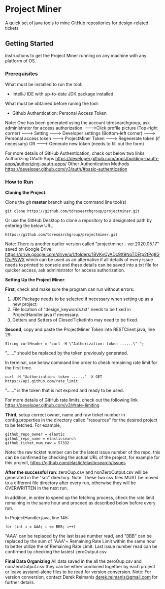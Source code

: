 # Project Miner
A quick set of java tools to mine GitHub repositories for design-related tickets


## Getting Started

Instructions to get the Project Miner running on any machine with any platform of OS.

### Prerequisites 

What must be installed to run the tool:
- IntelliJ IDE with up-to-date JDK package installed

What must be obtained before runing the tool:
- Github Authentication: Personal Access Token

Note: One has been generated using the account tdresearchgroup, ask administrator for access authorization.
      --->Click profile picture (Top-right corner)
      ---> Setting
      ---> Developer settings (Bottom-left corner)
      ---> Personal access token
      ---> ProjectMiner Token
             ---> Regenerate token (if necessary)
             OR
             ---> Generate new token (needs to fill out the form)

For more details of GitHub Authentication, check out below two links <br>
Authorizing OAuth Apps
https://developer.github.com/apps/building-oauth-apps/authorizing-oauth-apps/
Other Authentication Methods
https://developer.github.com/v3/auth/#basic-authentication


### How to Run

**Cloning the Project**:

Clone the git **master** branch using the command line tool(s)

```
git clone https://github.com/tdresearchgroup/projectminer.git
```

Or use the GitHub Desktop to clone a repository to a designated path by entering the below URL

```
https://github.com/tdresearchgroup/projectminer.git
```
Note: There is another earlier version called "projectminer - ver.2020.05.17" saved on Google Drive: 
      https://drive.google.com/drive/u/1/folders/1BVKyCyADc9X9NoTDEtp2tPg8GI2uPNWX
      which can be used as an alternative if all details of every issue needs to printed to console and these details can be saved into a txt file for quicker access, ask administrator for access authorization. 

**Setting Up the Project Miner**:

**First**, check and make sure the program can run without errors:

1. JDK Package needs to be selected if necessary when setting up as a new project.
2. File location of "design_keywords.txt" needs to be fixed in ProjectHandler.java if necessary.
3. Getters and Setters of ClosedTicketInfo may need to be fixed.

**Second**, copy and paste the ProjectMiner Token into RESTClient.java, line 29:

```
String curlHeader = "curl -H \"Authorization: token ......\" ";
```
"......" should be replaced by the token previously generated.

In terminal, use below command line order to check remaining rate limit for the first time.
```
curl -H "Authorization: token ......" -X GET https://api.github.com/rate_limit
```
"......" is the token that is not expired and ready to be used.

For more details of GitHub rate limits, check out the following link <br>
https://developer.github.com/v3/#rate-limiting

**Third**, setup correct owner, name and raw ticket number in config.properties in the directory called "resources" for the desired project to be fetched.
For example,
```
github_repo_owner = elastic
github_repo_name = elasticsearch
github_ticket_num_raw = 57332
```
Note: the raw ticktet number can be the latest issue number of the repo, this can be confirmed by checking the actual URL of the project, for example for this project,  https://github.com/elastic/elasticsearch/issues


**After the successful run**:
zeroOup.csv and nonZeroOutput.csv will be generated in the "src" directory.
Note: These two csv files MUST be moved to a different file directory after every run, otherwise they will be OVERWRITTEN in the next run.  

In addition, in order to speed up the fetching process, check the rate limit remaining in the same hour and proceed as described below before every run.

In ProjectHandler.java, line 145:
```
for (int i = AAA; i <= BBB; i++)
```
"AAA" can be replaced by the last issue number read, and "BBB" can be replaced by the sum of "AAA"+ Remaining Rate Limit within the same hour to better utilize the of Remaining Rate Limit.
Last issue number read can be confirmed by checking the lastest zeroOutput.csv.

**Final Data Organizing**
All data saved in the all the zeroOup.csv and nonZeroOutput.csv they can be either combined together by each project or leave asstand-alone files to be read for version conversion.
Note: For version conversion, contact Derek Reimanis <derek.reimanis@gmail.com> for further details.
